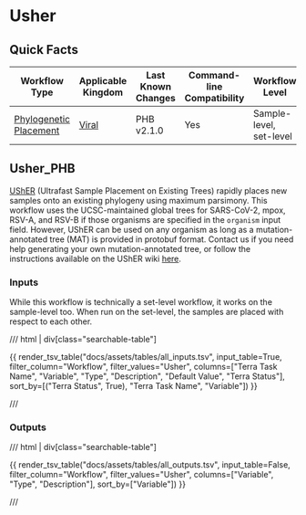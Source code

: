 # Usher

## Quick Facts

| **Workflow Type** | **Applicable Kingdom** | **Last Known Changes** | **Command-line Compatibility** | **Workflow Level** |
|---|---|---|---|---|
| [Phylogenetic Placement](../../workflows_overview/workflows_type.md/#phylogenetic-placement) | [Viral](../../workflows_overview/workflows_kingdom.md/#viral) | PHB v2.1.0 | Yes | Sample-level, set-level |

## Usher_PHB

[UShER](https://usher-wiki.readthedocs.io/en/latest/) (Ultrafast Sample Placement on Existing Trees) rapidly places new samples onto an existing phylogeny using maximum parsimony. This workflow uses the UCSC-maintained global trees for SARS-CoV-2, mpox, RSV-A, and RSV-B if those organisms are specified in the `organism` input field. However, UShER can be used on any organism as long as a mutation-annotated tree (MAT) is provided in protobuf format. Contact us if you need help generating your own mutation-annotated tree, or follow the instructions available on the UShER wiki [here](https://usher-wiki.readthedocs.io/en/latest/).

### Inputs

While this workflow is technically a set-level workflow, it works on the sample-level too. When run on the set-level, the samples are placed with respect to each other.

/// html | div[class="searchable-table"]

{{ render_tsv_table("docs/assets/tables/all_inputs.tsv", input_table=True, filter_column="Workflow", filter_values="Usher", columns=["Terra Task Name", "Variable", "Type", "Description", "Default Value", "Terra Status"], sort_by=[("Terra Status", True), "Terra Task Name", "Variable"]) }}

///

### Outputs

/// html | div[class="searchable-table"]

{{ render_tsv_table("docs/assets/tables/all_outputs.tsv", input_table=False, filter_column="Workflow", filter_values="Usher", columns=["Variable", "Type", "Description"], sort_by=["Variable"]) }}

///
